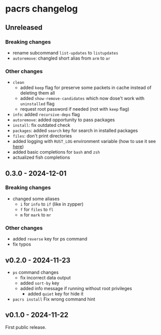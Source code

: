 # pacrs changelog

## Unreleased

### Breaking changes

- rename subcommand `list-updates` to `listupdates`
- `autoremove`: changled short alias from `arm` to `ar`

### Other changes

- `clean`
  - added `keep` flag for preserve some packets in cache instead of
    deleting them all
  - added `show-remove-candidates` which now dose't work with
    `uninstalled` flag
  - request root password if needed (not with `keep` flag)
- `info`: added `recursive-deps` flag
- `autoremove`: added opportunity to pass packages
- `install`: fix outdated check
- `packages`: added `search` key for search in installed packages
- `files`: don't print directories
- added logging with `RUST_LOG` environment variable (how to use it see
  [here](https://docs.rs/env_logger/latest/env_logger/#enabling-logging))
- added basic completions for `bash` and `zsh`
- actualized fish completions

## 0.3.0 - 2024-12-01

### Breaking changes

- changed some aliases
  - `i` for `info` to `if` (like in zypper)
  - `f` for `files` to `fl`
  - `m` for `mark` to `mr`

### Other changes

- added `reverse` key for ps command
- fix typos

## v0.2.0 - 2024-11-23

- `ps` command changes
  - fix incorrect data output
  - added `sort-by` key
  - added info message if running without root privileges
    - added `quiet` key for hide it
- `pacrs install` Fix wrong command hint

## v0.1.0 - 2024-11-22

First public release.
